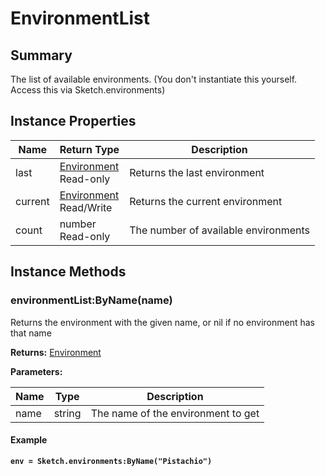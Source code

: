 
# EnvironmentList

## Summary
The list of available environments. (You don't instantiate this yourself. Access this via Sketch.environments)


## Instance Properties

<table data-full-width="false">
<thead><tr><th>Name</th><th>Return Type</th><th>Description</th></tr></thead>
<tbody>
<tr><td>last</td><td><a href="environment.md">Environment</a><br>Read-only</td><td>Returns the last environment</td></tr>
<tr><td>current</td><td><a href="environment.md">Environment</a><br>Read/Write</td><td>Returns the current environment</td></tr>
<tr><td>count</td><td>number<br>Read-only</td><td>The number of available environments</td></tr>
</tbody></table>




## Instance Methods

        
### environmentList:ByName(name)

Returns the environment with the given name, or nil if no environment has that name

**Returns:** <a href="environment.md">Environment</a> 


**Parameters:**

<table data-full-width="false">
<thead><tr><th>Name</th><th>Type</th><th>Description</th></tr></thead>
<tbody><tr><td>name</td><td>string</td><td>The name of the environment to get</td></tr></tbody></table>




#### Example

<pre class="language-lua"><code class="lang-lua"><strong>env = Sketch.environments:ByName("Pistachio")</strong></code></pre>



    
